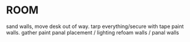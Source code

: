 # ROOM

sand walls,
move desk out of way.
tarp everything/secure with tape
paint walls.
gather paint
panal placement / lighting
refoam walls / panal walls
